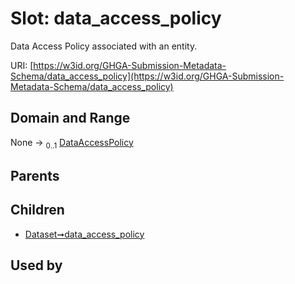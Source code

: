 
# Slot: data_access_policy


Data Access Policy associated with an entity.

URI: [https://w3id.org/GHGA-Submission-Metadata-Schema/data_access_policy](https://w3id.org/GHGA-Submission-Metadata-Schema/data_access_policy)


## Domain and Range

None &#8594;  <sub>0..1</sub> [DataAccessPolicy](DataAccessPolicy.md)

## Parents


## Children

 *  [Dataset➞data_access_policy](Dataset_data_access_policy.md)

## Used by

